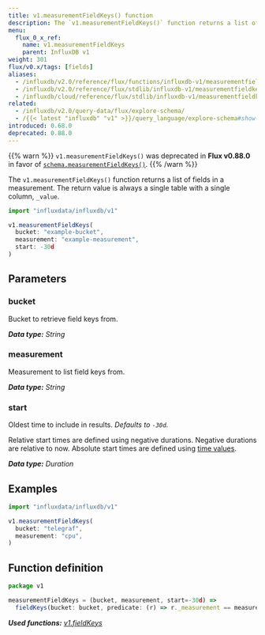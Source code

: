 ```yaml
---
title: v1.measurementFieldKeys() function
description: The `v1.measurementFieldKeys()` function returns a list of fields in a measurement.
menu:
  flux_0_x_ref:
    name: v1.measurementFieldKeys
    parent: InfluxDB v1
weight: 301
flux/v0.x/tags: [fields]
aliases:
  - /influxdb/v2.0/reference/flux/functions/influxdb-v1/measurementfieldkeys/
  - /influxdb/v2.0/reference/flux/stdlib/influxdb-v1/measurementfieldkeys/
  - /influxdb/cloud/reference/flux/stdlib/influxdb-v1/measurementfieldkeys/
related:
  - /influxdb/v2.0/query-data/flux/explore-schema/
  - /{{< latest "influxdb" "v1" >}}/query_language/explore-schema#show-field-keys, SHOW FIELD KEYS in InfluxQL
introduced: 0.68.0
deprecated: 0.88.0
---
```


{{% warn %}}
`v1.measurementFieldKeys()` was deprecated in **Flux v0.88.0** in favor of
[`schema.measurementFieldKeys()`](/influxdb/v2.0/reference/flux/stdlib/influxdb-schema/measurementfieldkeys/).
{{% /warn %}}

The `v1.measurementFieldKeys()` function returns a list of fields in a measurement.
The return value is always a single table with a single column, `_value`.

```js
import "influxdata/influxdb/v1"

v1.measurementFieldKeys(
  bucket: "example-bucket",
  measurement: "example-measurement",
  start: -30d
)
```

## Parameters

### bucket
Bucket to retrieve field keys from.

_**Data type:** String_

### measurement
Measurement to list field keys from.

_**Data type:** String_

### start
Oldest time to include in results.
_Defaults to `-30d`._

Relative start times are defined using negative durations.
Negative durations are relative to now.
Absolute start times are defined using [time values](/influxdb/v2.0/reference/flux/language/types/#time-types).

_**Data type:** Duration_

## Examples
```js
import "influxdata/influxdb/v1"

v1.measurementFieldKeys(
  bucket: "telegraf",
  measurement: "cpu",
)
```

## Function definition
```js
package v1

measurementFieldKeys = (bucket, measurement, start=-30d) =>
  fieldKeys(bucket: bucket, predicate: (r) => r._measurement == measurement, start: start)
```

_**Used functions:**
[v1.fieldKeys](/influxdb/v2.0/reference/flux/stdlib/influxdb-schema/fieldkeys/)_

